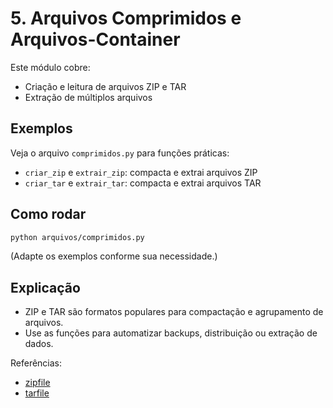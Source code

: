 # 5. Arquivos Comprimidos e Arquivos-Container

Este módulo cobre:
- Criação e leitura de arquivos ZIP e TAR
- Extração de múltiplos arquivos

## Exemplos
Veja o arquivo `comprimidos.py` para funções práticas:
- `criar_zip` e `extrair_zip`: compacta e extrai arquivos ZIP
- `criar_tar` e `extrair_tar`: compacta e extrai arquivos TAR

## Como rodar
```bash
python arquivos/comprimidos.py
```
(Adapte os exemplos conforme sua necessidade.)

## Explicação
- ZIP e TAR são formatos populares para compactação e agrupamento de arquivos.
- Use as funções para automatizar backups, distribuição ou extração de dados.

Referências:
- [zipfile](https://docs.python.org/3/library/zipfile.html)
- [tarfile](https://docs.python.org/3/library/tarfile.html)
